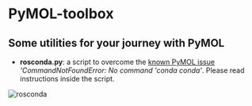 # PyMOL-toolbox

## Some utilities for your journey with PyMOL

- **rosconda.py**: a script to overcome the [known PyMOL issue](https://pymol.org/dokuwiki/doku.php?id=media:new25) *'CommandNotFoundError: No command 'conda conda'*. Please read instructions inside the script.

![rosconda](https://user-images.githubusercontent.com/68196372/222435277-ad9cb573-3740-46f0-871e-f8a06d15891b.png)
